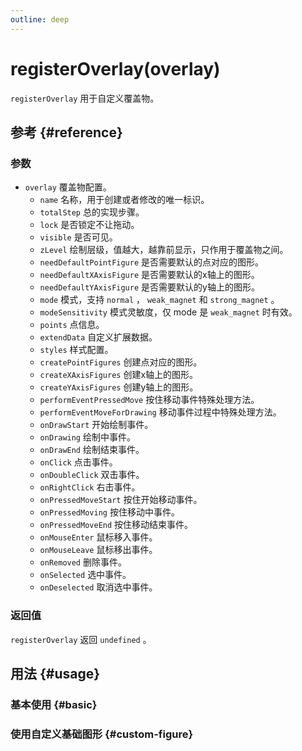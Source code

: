 ```yaml
---
outline: deep
---
```


# registerOverlay(overlay)
`registerOverlay` 用于自定义覆盖物。

## 参考 {#reference}
<!-- @include: @/@views/api/references/chart/registerOverlay.md -->

### 参数
- `overlay` 覆盖物配置。
  - `name` 名称，用于创建或者修改的唯一标识。
  - `totalStep` 总的实现步骤。
  - `lock` 是否锁定不让拖动。
  - `visible` 是否可见。
  - `zLevel` 绘制层级，值越大，越靠前显示，只作用于覆盖物之间。
  - `needDefaultPointFigure` 是否需要默认的点对应的图形。
  - `needDefaultXAxisFigure` 是否需要默认的x轴上的图形。
  - `needDefaultYAxisFigure` 是否需要默认的y轴上的图形。
  - `mode` 模式，支持 `normal` ， `weak_magnet` 和 `strong_magnet` 。
  - `modeSensitivity` 模式灵敏度，仅 mode 是 `weak_magnet` 时有效。
  - `points` 点信息。
  - `extendData` 自定义扩展数据。
  - `styles` 样式配置。
  - `createPointFigures` 创建点对应的图形。
  - `createXAxisFigures` 创建x轴上的图形。
  - `createYAxisFigures` 创建y轴上的图形。
  - `performEventPressedMove` 按住移动事件特殊处理方法。
  - `performEventMoveForDrawing` 移动事件过程中特殊处理方法。
  - `onDrawStart` 开始绘制事件。
  - `onDrawing` 绘制中事件。
  - `onDrawEnd` 绘制结束事件。
  - `onClick` 点击事件。
  - `onDoubleClick` 双击事件。
  - `onRightClick` 右击事件。
  - `onPressedMoveStart` 按住开始移动事件。
  - `onPressedMoving` 按住移动中事件。
  - `onPressedMoveEnd` 按住移动结束事件。
  - `onMouseEnter` 鼠标移入事件。
  - `onMouseLeave` 鼠标移出事件。
  - `onRemoved` 删除事件。
  - `onSelected` 选中事件。
  - `onDeselected` 取消选中事件。

### 返回值
`registerOverlay` 返回 `undefined` 。

## 用法 {#usage}
<script setup>
import CustomOverlayBasic from '../../../@views/api/samples/custom-overlay-basic/index.vue'
import CustomOverlayCustomFigure from '../../../@views/api/samples/custom-figure-custom-overlay/index.vue'
</script>

### 基本使用 {#basic}
<CustomOverlayBasic/>

### 使用自定义基础图形 {#custom-figure}
<CustomOverlayCustomFigure/>